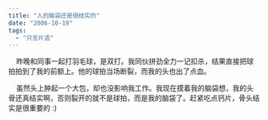 ```yaml
---
title: "人的脑袋还是很结实的"
date: "2006-10-19"
tags: 
  - "只言片语"
---
```


    昨晚和同事一起打羽毛球，是双打。我同伙拼劲全力一记扣杀，结果直接把球拍拍到了我的前额上。他的球拍当场断裂，而我的头也出了点血。

    虽然头上肿起一个大包，却也没影响我工作。我现在摸着我的脑袋想，我的头骨还真结实啊，否则裂开的就不是球拍，而是我的脑袋了。赶紧吃点钙片，骨头结实是很重要的 :)

